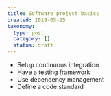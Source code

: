 ```yaml
---
title: Software project basics
created: 2019-05-25
taxonomy:
  type: post
  category: []
  status: draft
---
```


* Setup continuous integration
* Have a testing framework
* Use dependency management
* Define a code standard
